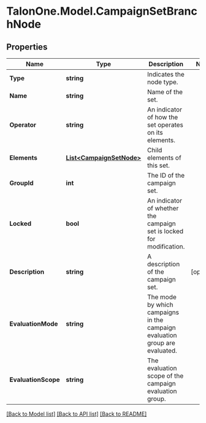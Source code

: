 # TalonOne.Model.CampaignSetBranchNode
## Properties

Name | Type | Description | Notes
------------ | ------------- | ------------- | -------------
**Type** | **string** | Indicates the node type. | 
**Name** | **string** | Name of the set. | 
**Operator** | **string** | An indicator of how the set operates on its elements. | 
**Elements** | [**List&lt;CampaignSetNode&gt;**](CampaignSetNode.md) | Child elements of this set. | 
**GroupId** | **int** | The ID of the campaign set. | 
**Locked** | **bool** | An indicator of whether the campaign set is locked for modification. | 
**Description** | **string** | A description of the campaign set. | [optional] 
**EvaluationMode** | **string** | The mode by which campaigns in the campaign evaluation group are evaluated. | 
**EvaluationScope** | **string** | The evaluation scope of the campaign evaluation group. | 

[[Back to Model list]](../README.md#documentation-for-models) [[Back to API list]](../README.md#documentation-for-api-endpoints) [[Back to README]](../README.md)

